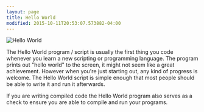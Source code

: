 ```yaml
---
layout: page
title: Hello World
modified: 2015-10-11T20:53:07.573882-04:00
---
```

<img class="left" src="http://scriptlore.com/images/sx/2008/hello-world.jpg" alt="Hello World" />

The Hello World program / script is usually the first thing you code whenever you learn a new scripting or programming language. The program prints out "hello world" to the screen, it might not seem like a great achievement. However when you're just starting out, any kind of progress is welcome. The Hello World script is simple enough that most people should be able to write it and run it afterwards.

If you are writing compiled code the Hello World program also serves as a check to ensure you are able to compile and run your programs.
